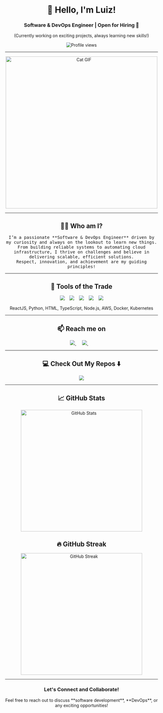 <!--
**Luyiz/Luiz Henrique** is a ✨ _special_ ✨ repository because its `README.md` (this file) appears on your GitHub profile.
-->

# <div align="center">👋 Hello, I'm Luiz!</div>
<div align="center">
  <h3>Software & DevOps Engineer | Open for Hiring 🚀</h3>
  <p>(Currently working on exciting projects, always learning new skills!)</p>
  <img src="https://komarev.com/ghpvc/?username=LuizHenriqueSoutoGoncalves" alt="Profile views"/>
</div>

<hr>

<div align="center">
 <img src="https://media.giphy.com/media/3o6Zt5rTjMYijvPiUo/giphy.gif" alt="Cat GIF" width="500"/>
</div>

<hr>

<h2 align="center">👨‍💻 Who am I?</h2>
<p align="center">
  <samp>
    I’m a passionate **Software & DevOps Engineer** driven by my curiosity and always on the lookout to learn new things. <br>
    From building reliable systems to automating cloud infrastructure, I thrive on challenges and believe in delivering scalable, efficient solutions. <br>
    Respect, innovation, and achievement are my guiding principles!
  </samp>
</p>

<hr>

<h2 align="center">🔭 Tools of the Trade</h2>

<p align="center">
  <img src="https://img.shields.io/badge/react%20-%2300D9FF.svg?&style=for-the-badge&logo=react&logoColor=white" />&nbsp;&nbsp;&nbsp;
  <img src="https://img.shields.io/badge/python-%2337769E.svg?&style=for-the-badge&logo=python&logoColor=white" />&nbsp;&nbsp;&nbsp;
  <img src="https://img.shields.io/badge/HTML5-%23E34F26.svg?&style=for-the-badge&logo=html5&logoColor=white" />&nbsp;&nbsp;&nbsp;
  <img src="https://img.shields.io/badge/TypeScript-%232B7489.svg?&style=for-the-badge&logo=typescript&logoColor=white" />&nbsp;&nbsp;&nbsp;
  <img src="https://img.shields.io/badge/node.js-%2343853D.svg?&style=for-the-badge&logo=nodedotjs&logoColor=white" />
</p>

<p align="center">ReactJS, Python, HTML, TypeScript, Node.js, AWS, Docker, Kubernetes</p>

<hr>

<h2 align="center">📫 Reach me on</h2>
<p align="center">
  <a target="_blank" href="https://www.linkedin.com/in/luiz-henrique-4a1692318/">
    <img src="https://img.shields.io/badge/linkedin-%230077B5.svg?&style=for-the-badge&logo=linkedin&logoColor=white" />
  </a>&nbsp;&nbsp;&nbsp;&nbsp;
  <a href="mailto:luizhenrique1212@gmail.com?subject=Hello%20Luiz,%20From%20Github">
    <img src="https://img.shields.io/badge/gmail-%23D14836.svg?&style=for-the-badge&logo=gmail&logoColor=white" />
  </a>&nbsp;&nbsp;&nbsp;&nbsp;
</p>

<hr>

<h2 align="center">💻 Check Out My Repos ⬇️</h2>

<p align="center">
  <a href="https://github.com/LuizHenriqueSoutoGoncalves?tab=repositories">
    <img src="https://img.shields.io/badge/Repositories-%231DA1F2.svg?&style=for-the-badge&logo=github&logoColor=white" />
  </a>
</p>

<hr>

<h2 align="center">📈 GitHub Stats</h2>
<p align="center">
  <img src="https://github-readme-stats.vercel.app/api?username=LuizHenriqueSoutoGoncalves&show_icons=true&hide_title=true&count_private=true&hide=prs&theme=radical&line_height=27" alt="GitHub Stats" width="400"/>
</p>

<h2 align="center">🔥 GitHub Streak</h2>
<p align="center">
  <img src="https://github-readme-streak-stats.herokuapp.com/?user=LuizHenriqueSoutoGoncalves&theme=radical" alt="GitHub Streak" width="400"/>
</p>

<hr>

<div align="center">
  <h3>Let's Connect and Collaborate!</h3>
  <p>Feel free to reach out to discuss **software development**, **DevOps**, or any exciting opportunities!</p>
</div>
